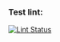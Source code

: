 ### Test lint:
[![Lint Status](https://github.com/KorotEgor/products-finding-assistant-py/actions/workflows/lint.yml/badge.svg)](https://github.com/KorotEgor/products-finding-assistant-py/actions)
